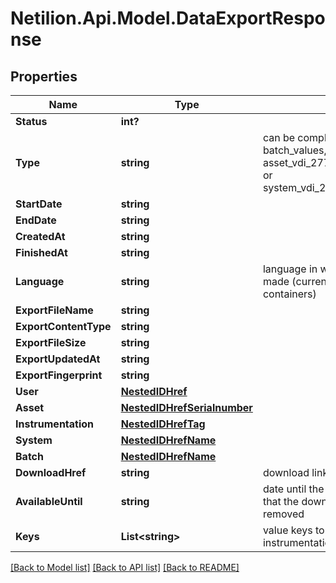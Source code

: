 # Netilion.Api.Model.DataExportResponse
## Properties

Name | Type | Description | Notes
------------ | ------------- | ------------- | -------------
**Status** | **int?** |  | 
**Type** | **string** | can be complete, measurements, batch_values, instrumentation_values, asset_vdi_2770_documentation_container or system_vdi_2770_documentation_container | 
**StartDate** | **string** |  | [optional] 
**EndDate** | **string** |  | [optional] 
**CreatedAt** | **string** |  | 
**FinishedAt** | **string** |  | [optional] 
**Language** | **string** | language in which the export should be made (currently only applicable to vdi 2770 containers) | [optional] 
**ExportFileName** | **string** |  | [optional] 
**ExportContentType** | **string** |  | [optional] 
**ExportFileSize** | **string** |  | [optional] 
**ExportUpdatedAt** | **string** |  | [optional] 
**ExportFingerprint** | **string** |  | [optional] 
**User** | [**NestedIDHref**](NestedIDHref.md) |  | 
**Asset** | [**NestedIDHrefSerialnumber**](NestedIDHrefSerialnumber.md) |  | [optional] 
**Instrumentation** | [**NestedIDHrefTag**](NestedIDHrefTag.md) |  | [optional] 
**System** | [**NestedIDHrefName**](NestedIDHrefName.md) |  | [optional] 
**Batch** | [**NestedIDHrefName**](NestedIDHrefName.md) |  | [optional] 
**DownloadHref** | **string** | download link | [optional] 
**AvailableUntil** | **string** | date until the download is available, after that the download will automatically removed | [optional] 
**Keys** | **List&lt;string&gt;** | value keys to export (in case of type instrumentation_values) | [optional] 

[[Back to Model list]](../README.md#documentation-for-models) [[Back to API list]](../README.md#documentation-for-api-endpoints) [[Back to README]](../README.md)

